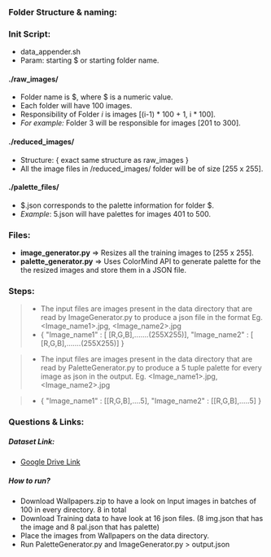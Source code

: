 ### Folder Structure & naming: 

### Init Script:

- data_appender.sh
- Param: starting $ or starting folder name. 

#### ./raw_images/
- Folder name is $, where $ is a numeric value.
- Each folder will have 100 images. 
- Responsibility of Folder *i* is images [(i-1) * 100 + 1, i * 100].
- *For example:* Folder 3 will be responsible for images [201 to 300].

#### ./reduced_images/ 

- Structure: { exact same structure as raw_images }
- All the image files in /reduced_images/ folder will be of size [255 x 255].

#### ./palette_files/
- $.json corresponds to the palette information for folder $.
- *Example*: 5.json will have palettes for images 401 to 500. 


### Files:

- **image_generator.py** => Resizes all the training images to [255 x 255].
- **palette_generator.py** => Uses ColorMind API to generate palette for the the resized images and store them in a JSON file. 


### Steps: 

> - The input files are images present in the data directory that are read by ImageGenerator.py to produce a json file in the format Eg. <Image_name1>.jpg, <Image_name2>.jpg
>- {
  "Image_name1" : [ [R,G,B],.......(255X255)],
  "Image_name2" : [ [R,G,B],.......(255X255)]
  }

>- The input files are images present in the data directory that are read by PaletteGenerator.py to produce a 5 tuple palette for every image as json in the output. Eg. <Image_name1>.jpg, <Image_name2>.jpg

>- {
  "Image_name1" : [[R,G,B],....5],
  "Image_name2" : [[R,G,B],.....5]
  }
    
### Questions & Links:

##### Dataset Link: 
- [Google Drive Link](https://drive.google.com/open?id=1LQkNkKC8-7SnBmD2EqzfsWd2oVBbZvx6)

##### How to run? 

- Download Wallpapers.zip to have a look on Input images in batches of 100 in every directory. 8 in total
- Download Training data to have look at 16 json files. (8 img<x>.json that has the image and 8 pal<x>.json that has palette)
- Place the images from Wallpapers on the data directory.
- Run PaletteGenerator.py and ImageGenerator.py > output.json
